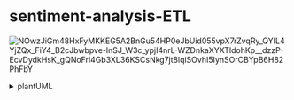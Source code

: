 # sentiment-analysis-ETL

![NOwzJiGm48HxFyMKKEG5A2BnGu54HP0eJbUid055vpX7rZvqRy_QYIL4YjZQx_FiY4_B2cJbwbpve-lnSJ_W3c_ypjI4nrL-WZDnkaXYXTldohKp__dzzP-EcvDydkHsK_gQNoFrl4Gb3XL36KSCsNkg7jt8lqiSOvhI5IynSOrCBYpB6H82PhFbY](https://user-images.githubusercontent.com/68533862/216820580-6874d21c-7e6a-437a-a6d7-3f68b033cbe1.png)

<details>
<summary>plantUML</summary>
<div markdown="1">
  
```
@startuml
actor  user

user -> WAS : Request Crawl
activate WAS       
WAS --> ETL: Request Crawl (kafka)
WAS -> user : Response [kafka send Success]
deactivate WAS
entity Internet
loop all message consumed
  ETL->Internet : crawl Request
  Internet ->ETL: crawl Response
  ETL->Sentiment : sentence
  Sentiment ->ETL : sentiment analysis result
  ETL -> ETL : save result [DB]
end
@enduml
```
</div>
</details>
